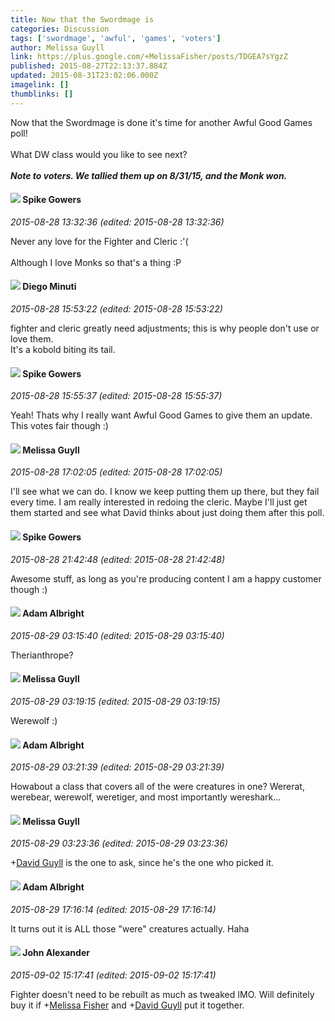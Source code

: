 ```yaml
---
title: Now that the Swordmage is
categories: Discussion
tags: ['swordmage', 'awful', 'games', 'voters']
author: Melissa Guyll
link: https://plus.google.com/+MelissaFisher/posts/TDGEA7sYgzZ
published: 2015-08-27T22:13:37.884Z
updated: 2015-08-31T23:02:06.000Z
imagelink: []
thumblinks: []
---
```


Now that the Swordmage is done it&#39;s time for another Awful Good Games poll!<br /><br />What DW class would you like to see next?<br /><br /><b>*Note to voters. We tallied them up on 8/31/15, and the Monk won.*</b>
<div id='comment z13zivfbtwf3wvqow04cgfbyivnlsfyhov00k'>
  <h4><img src='{{site.baseurl}}//images/avatars/105661963793197538310_photo.jpg'> Spike Gowers</h4>
      <p><cite>2015-08-28 13:32:36 (edited: 2015-08-28 13:32:36)</cite></p>
        <p>Never any love for the Fighter and Cleric :&#39;(<br /><br />Although I love Monks so that&#39;s a thing :P</p>
</div>
        

<div id='comment z13zivfbtwf3wvqow04cgfbyivnlsfyhov00k'>
  <h4><img src='{{site.baseurl}}//images/avatars/105865506865728214454_photo.jpg'> Diego Minuti</h4>
      <p><cite>2015-08-28 15:53:22 (edited: 2015-08-28 15:53:22)</cite></p>
        <p>fighter and cleric greatly need adjustments; this is why people don&#39;t use or love them.<br />It&#39;s a kobold biting its tail.</p>
</div>
        

<div id='comment z13zivfbtwf3wvqow04cgfbyivnlsfyhov00k'>
  <h4><img src='{{site.baseurl}}//images/avatars/105661963793197538310_photo.jpg'> Spike Gowers</h4>
      <p><cite>2015-08-28 15:55:37 (edited: 2015-08-28 15:55:37)</cite></p>
        <p>Yeah! Thats why I really want Awful Good Games to give them an update. This votes fair though :)</p>
</div>
        

<div id='comment z13zivfbtwf3wvqow04cgfbyivnlsfyhov00k'>
  <h4><img src='{{site.baseurl}}//images/avatars/104623400813415689503_photo.jpg'> Melissa Guyll</h4>
      <p><cite>2015-08-28 17:02:05 (edited: 2015-08-28 17:02:05)</cite></p>
        <p>I&#39;ll see what we can do. I know we keep putting them up there, but they fail every time. I am really interested in redoing the cleric. Maybe I&#39;ll just get them started and see what David thinks about just doing them after this poll.</p>
</div>
        

<div id='comment z13zivfbtwf3wvqow04cgfbyivnlsfyhov00k'>
  <h4><img src='{{site.baseurl}}//images/avatars/105661963793197538310_photo.jpg'> Spike Gowers</h4>
      <p><cite>2015-08-28 21:42:48 (edited: 2015-08-28 21:42:48)</cite></p>
        <p>Awesome stuff, as long as you&#39;re producing content I am a happy customer though :)</p>
</div>
        

<div id='comment z13zivfbtwf3wvqow04cgfbyivnlsfyhov00k'>
  <h4><img src='{{site.baseurl}}//images/avatars/105381716376176836916_photo.jpg'> Adam Albright</h4>
      <p><cite>2015-08-29 03:15:40 (edited: 2015-08-29 03:15:40)</cite></p>
        <p>Therianthrope?</p>
</div>
        

<div id='comment z13zivfbtwf3wvqow04cgfbyivnlsfyhov00k'>
  <h4><img src='{{site.baseurl}}//images/avatars/104623400813415689503_photo.jpg'> Melissa Guyll</h4>
      <p><cite>2015-08-29 03:19:15 (edited: 2015-08-29 03:19:15)</cite></p>
        <p>Werewolf :)</p>
</div>
        

<div id='comment z13zivfbtwf3wvqow04cgfbyivnlsfyhov00k'>
  <h4><img src='{{site.baseurl}}//images/avatars/105381716376176836916_photo.jpg'> Adam Albright</h4>
      <p><cite>2015-08-29 03:21:39 (edited: 2015-08-29 03:21:39)</cite></p>
        <p>Howabout a class that covers all of the were creatures in one? Wererat, werebear, werewolf, weretiger, and most importantly wereshark...</p>
</div>
        

<div id='comment z13zivfbtwf3wvqow04cgfbyivnlsfyhov00k'>
  <h4><img src='{{site.baseurl}}//images/avatars/104623400813415689503_photo.jpg'> Melissa Guyll</h4>
      <p><cite>2015-08-29 03:23:36 (edited: 2015-08-29 03:23:36)</cite></p>
        <p><span class="proflinkWrapper"><span class="proflinkPrefix">+</span><a class="proflink" href="https://plus.google.com/117134143142507309944" oid="117134143142507309944">David Guyll</a></span> is the one to ask, since he&#39;s the one who picked it.</p>
</div>
        

<div id='comment z13zivfbtwf3wvqow04cgfbyivnlsfyhov00k'>
  <h4><img src='{{site.baseurl}}//images/avatars/105381716376176836916_photo.jpg'> Adam Albright</h4>
      <p><cite>2015-08-29 17:16:14 (edited: 2015-08-29 17:16:14)</cite></p>
        <p>It turns out it is ALL those &quot;were&quot; creatures actually. Haha</p>
</div>
        

<div id='comment z13zivfbtwf3wvqow04cgfbyivnlsfyhov00k'>
  <h4><img src='{{site.baseurl}}//images/avatars/103569885920077820324_photo.jpg'> John Alexander</h4>
      <p><cite>2015-09-02 15:17:41 (edited: 2015-09-02 15:17:41)</cite></p>
        <p>Fighter doesn&#39;t need to be rebuilt as much as tweaked IMO. Will definitely buy it if <span class="proflinkWrapper"><span class="proflinkPrefix">+</span><a class="proflink" href="https://plus.google.com/104623400813415689503" oid="104623400813415689503">Melissa Fisher</a></span> and <span class="proflinkWrapper"><span class="proflinkPrefix">+</span><a class="proflink" href="https://plus.google.com/117134143142507309944" oid="117134143142507309944">David Guyll</a></span> put it together. </p>
</div>
        